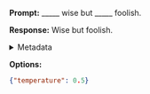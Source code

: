 **Prompt:**
_____ wise but _____ foolish.

**Response:**
Wise but foolish.

<details><summary>Metadata</summary>

- Duration: 580 ms
- Datetime: 2023-09-02T22:21:23.302076
- Model: gpt-3.5-turbo-0613

</details>

**Options:**
```json
{"temperature": 0.5}
```

